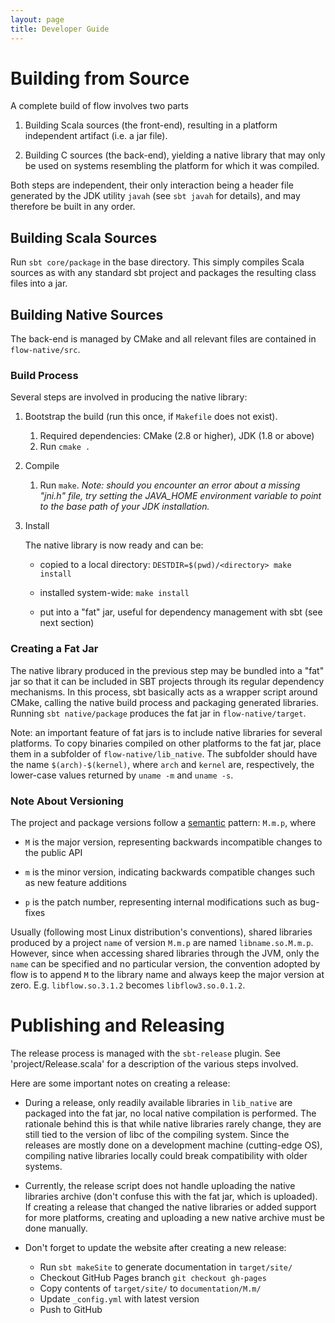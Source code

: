```yaml
---
layout: page
title: Developer Guide
---
```

# Building from Source
A complete build of flow involves two parts

1. Building Scala sources (the front-end), resulting in a platform independent artifact (i.e. a jar file).

2. Building C sources (the back-end), yielding a native library that may only be used on systems resembling the platform for which it was compiled.

Both steps are independent, their only interaction being a header file generated by the JDK utility `javah` (see `sbt javah` for details), and may therefore be built in any order.

## Building Scala Sources
Run `sbt core/package` in the base directory. This simply compiles Scala sources as with any standard sbt project and packages the resulting class files into a jar.

## Building Native Sources
The back-end is managed by CMake and all relevant files are contained in `flow-native/src`.

### Build Process
Several steps are involved in producing the native library:

1. Bootstrap the build (run this once, if `Makefile` does not exist).

	1. Required dependencies: CMake (2.8 or higher), JDK (1.8 or above)
    2. Run `cmake .`

2. Compile

    1. Run `make`.
       *Note: should you encounter an error about a missing "jni.h" file, try setting the JAVA_HOME environment variable to point to the base path of your JDK installation.*

3. Install

    The native library is now ready and can be:

	- copied to a local directory: `DESTDIR=$(pwd)/<directory> make install`

    - installed system-wide: `make install`

    - put into a "fat" jar, useful for dependency management with sbt (see next section)

### Creating a Fat Jar
The native library produced in the previous step may be bundled into a "fat" jar so that it can be included in SBT projects through its regular dependency mechanisms. In this process, sbt basically acts as a wrapper script around CMake, calling the native build process and packaging generated libraries. Running `sbt native/package` produces the fat jar in `flow-native/target`.

Note: an important feature of fat jars is to include native libraries for several platforms. To copy binaries compiled on other platforms to the fat jar, place them in a subfolder of `flow-native/lib_native`. The subfolder should have the name `$(arch)-$(kernel)`, where `arch` and `kernel` are, respectively, the lower-case values returned by `uname -m` and `uname -s`.

### Note About Versioning
The project and package versions follow a [semantic](http://semver.org/) pattern: `M.m.p`, where

- `M` is the major version, representing backwards incompatible changes to the public API

- `m` is the minor version, indicating backwards compatible changes such as new feature additions

- `p` is the patch number, representing internal modifications such as bug-fixes

Usually (following most Linux distribution's conventions), shared libraries produced by a project `name` of version `M.m.p` are named `libname.so.M.m.p`. However, since when accessing shared libraries through the JVM, only the `name` can be specified and no particular version, the convention adopted by flow is to append `M` to the library name and always keep the major version at zero. E.g. `libflow.so.3.1.2` becomes `libflow3.so.0.1.2`.

# Publishing and Releasing
The release process is managed with the `sbt-release` plugin. See 'project/Release.scala' for a description of the various steps involved.

Here are some important notes on creating a release:

- During a release, only readily available libraries in `lib_native` are packaged into the fat jar, no local native compilation is performed. The rationale behind this is that while native libraries rarely change, they are still tied to the version of libc of the compiling system. Since the releases are mostly done on a development machine (cutting-edge OS), compiling native libraries locally could break compatibility with older systems.

- Currently, the release script does not handle uploading the native libraries archive (don't confuse this with the fat jar, which is uploaded). If creating a release that changed the native libraries or added support for more platforms, creating and uploading a new native archive must be done manually.

- Don't forget to update the website after creating a new release:

    - Run `sbt makeSite` to generate documentation in `target/site/`
	- Checkout GitHub Pages branch `git checkout gh-pages`
	- Copy contents of `target/site/` to `documentation/M.m/`
	- Update `_config.yml` with latest version
	- Push to GitHub
